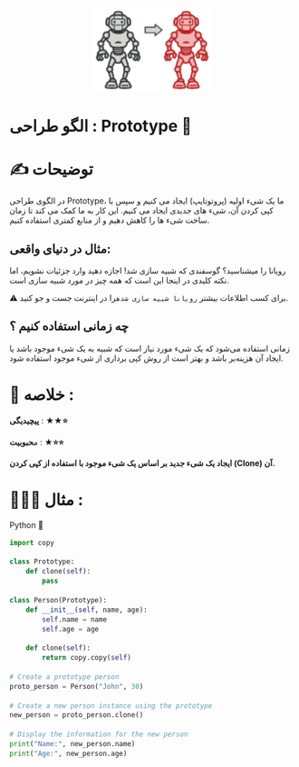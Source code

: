 <p align="center">
  <img src="https://github.com/mojtabapaso/Design-Pattern-Persian/blob/main/img/Creational/prototype-mini.png" height="150px" />
</p>

# الگو طراحی :  Prototype 🐑

# ✍️ توضیحات 
در الگوی طراحی Prototype، ما یک شیء اولیه (پروتوتایپ) ایجاد می کنیم و سپس با کپی کردن آن، شیء های جدیدی ایجاد می کنیم. این کار به ما کمک می کند تا زمان ساخت شیء ها را کاهش دهیم و از منابع کمتری استفاده کنیم.

## مثال در دنیای واقعی:
رویانا را میشناسید؟ گوسفندی که شبیه سازی شد! اجازه دهید وارد جزئیات نشویم، اما نکته کلیدی در اینجا این است که همه چیز در مورد شبیه سازی است.

⚠️ برای کسب اطلاعات بیشتر `رویانا شبیه سازی شده`را در اینترنت جست و جو کنید.

## چه زمانی استفاده کنیم ؟

زمانی استفاده می‌شود که یک شیء مورد نیاز است که شبیه به یک شیء موجود باشد یا ایجاد آن هزینه‌بر باشد و بهتر است از روش کپی برداری از شیء موجود استفاده شود.
  

 # 📝 خلاصه :
**پیچیدیگی** : **★★⭐** 

م**حبوبیت** : **★⭐⭐**

**ایجاد یک شیء جدید بر اساس یک شیء موجود با استفاده از کپی کردن (Clone) آن.**

# 👨🏻‍💻 مثال  :
Python 🐍 


```python
import copy

class Prototype:
    def clone(self):
        pass

class Person(Prototype):
    def __init__(self, name, age):
        self.name = name
        self.age = age

    def clone(self):
        return copy.copy(self)

# Create a prototype person
proto_person = Person("John", 30)

# Create a new person instance using the prototype
new_person = proto_person.clone()

# Display the information for the new person
print("Name:", new_person.name)
print("Age:", new_person.age)
```
